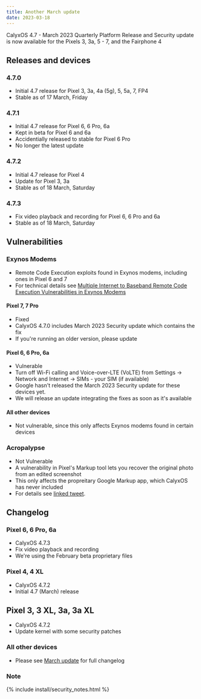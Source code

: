 ```yaml
---
title: Another March update
date: 2023-03-18
---
```


CalyxOS 4.7 - March 2023 Quarterly Platform Release and Security update is now available for the Pixels 3, 3a, 5 - 7, and the Fairphone 4

## Releases and devices

### 4.7.0
* Initial 4.7 release for Pixel 3, 3a, 4a (5g), 5, 5a, 7, FP4
* Stable as of 17 March, Friday

### 4.7.1
* Initial 4.7 release for Pixel 6, 6 Pro, 6a
* Kept in beta for Pixel 6 and 6a
* Accidentially released to stable for Pixel 6 Pro
* No longer the latest update

### 4.7.2
* Initial 4.7 release for Pixel 4
* Update for Pixel 3, 3a
* Stable as of 18 March, Saturday

### 4.7.3
* Fix video playback and recording for Pixel 6, 6 Pro and 6a
* Stable as of 18 March, Saturday

## Vulnerabilities

### Exynos Modems
* Remote Code Execution exploits found in Exynos modems, including ones in Pixel 6 and 7
* For technical details see [Multiple Internet to Baseband Remote Code Execution Vulnerabilities in Exynos Modems](https://googleprojectzero.blogspot.com/2023/03/multiple-internet-to-baseband-remote-rce.html?m=1)

#### Pixel 7, 7 Pro
* Fixed
* CalyxOS 4.7.0 includes March 2023 Security update which contains the fix
* If you're running an older version, please update

#### Pixel 6, 6 Pro, 6a
* Vulnerable
* Turn off Wi-Fi calling and Voice-over-LTE (VoLTE) from Settings -> Network and Internet -> SIMs - your SIM (if available)
* Google hasn't released the March 2023 Security update for these devices yet.
* We will release an update integrating the fixes as soon as it's available

#### All other devices
* Not vulnerable, since this only affects Exynos modems found in certain devices

### Acropalypse
* Not Vulnerable
* A vulnerability in Pixel's Markup tool lets you recover the original photo from an edited screenshot
* This only affects the propreitary Google Markup app, which CalyxOS has never included
* For details see [linked tweet](https://twitter.com/ItsSimonTime/status/1636857478263750656).

## Changelog
### Pixel 6, 6 Pro, 6a
* CalyxOS 4.7.3
* Fix video playback and recording
* We're using the February beta proprietary files

### Pixel 4, 4 XL
* CalyxOS 4.7.2
* Initial 4.7 (March) release

## Pixel 3, 3 XL, 3a, 3a XL
* CalyxOS 4.7.2
* Update kernel with some security patches

### All other devices
* Please see <a href="{{ '/news/2023/03/16/march-update/' | relative_url }}">March update</a> for full changelog

### Note

{% include install/security_notes.html %}

